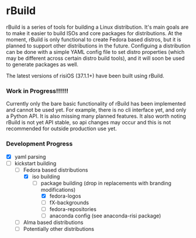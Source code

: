 # rBuild
rBuild is a series of tools for building a Linux distribution. It's main goals are to make it easier to build ISOs and core packages for distributions.
At the moment, rBuild is only functional to create Fedora based distros, but it is planned to support other distributions in the future.
Configuing a distribution can be done with a simple YAML config file to set distro properties (which may be different across certain distro build tools), and it will soon be used to generate packages as well.

The latest versions of risiOS (37.1.1+) have been built using rBuild.

### Work in Progress!!!!!!

Currently only the bare basic functionality of rBuild has been implemented and cannot be used yet. For example, there is no cli interface yet, and only a Python API. It is also missing many planned features.
It also worth noting rBuild is not yet API stable, so api changes may occur and this is not recommended for outside production use yet.

### Development Progress
- [x] yaml parsing
- [ ] kickstart building
  - [ ] Fedora based distributions
    - [x] iso building
      - [ ] package building (drop in replacements with branding modifications)
        - [x] fedora-logos
        - [ ] fX-backgrounds
        - [ ] fedora-repositories
        - [ ] anaconda config (see anaconda-risi package)
  - [ ] Alma based distributions
  - [ ] Potentially other distributions
